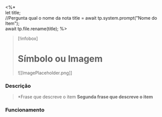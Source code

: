 <%*  
let title;  
//Pergunta qual o nome da nota
title = await tp.system.prompt("Nome do Item");  
await tp.file.rename(title);
%>
> [!infobox]
> # Símbolo ou Imagem
> ![[ImagePlaceholder.png]]


### Descrição
>*Frase que descreve o item
>**Segunda frase que descreve o item**

### Funcionamento

